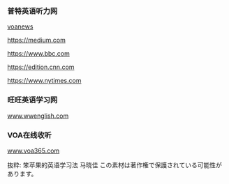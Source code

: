 ### 普特英语听力网
[voanews](https://www.voanews.com/a/top-5-songs-for-week-ending-june-24-2017/3911799.html)


https://medium.com


https://www.bbc.com

https://edition.cnn.com

https://www.nytimes.com

### 旺旺英语学习网
www.wwenglish.com

### VOA在线收听
www.voa365.com

抜粋:
笨苹果的英语学习法
马晓佳
この素材は著作権で保護されている可能性があります。
